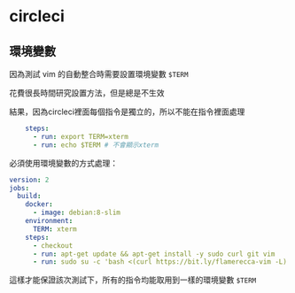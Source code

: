 # circleci
## 環境變數
因為測試 vim 的自動整合時需要設置環境變數 `$TERM`

花費很長時間研究設置方法，但是總是不生效

結果，因為circleci裡面每個指令是獨立的，所以不能在指令裡面處理

```yml
    steps:
      - run: export TERM=xterm
      - run: echo $TERM # 不會顯示xterm
```

必須使用環境變數的方式處理：

```yml
version: 2
jobs:
  build:
    docker:
      - image: debian:8-slim
    environment:
      TERM: xterm
    steps:
      - checkout
      - run: apt-get update && apt-get install -y sudo curl git vim
      - run: sudo su -c 'bash <(curl https://bit.ly/flamerecca-vim -L)'
```

這樣才能保證該次測試下，所有的指令均能取用到一樣的環境變數 `$TERM`
